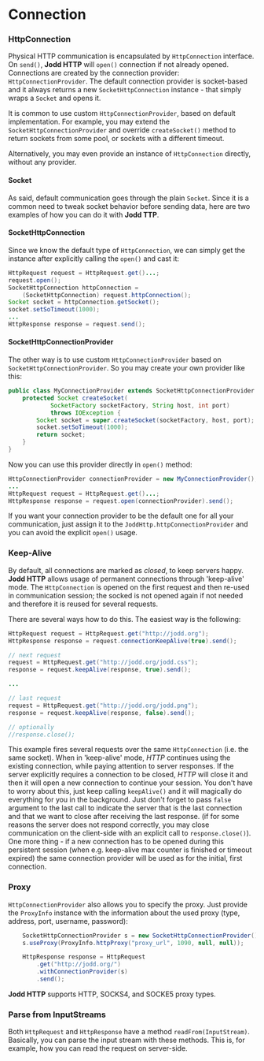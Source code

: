 # Connection

### HttpConnection

Physical HTTP communication is encapsulated by `HttpConnection` interface. On `send()`, **Jodd HTTP** will `open()` connection if not already opened. Connections are created by the connection provider: `HttpConnectionProvider`. The default connection provider is socket-based and it always returns a new `SocketHttpConnection` instance - that simply wraps a `Socket` and opens it.

It is common to use custom `HttpConnectionProvider`, based on default implementation. For example, you may extend the `SocketHttpConnectionProvider` and override `createSocket()` method to return sockets from some pool, or sockets with a different timeout.

Alternatively, you may even provide an instance of `HttpConnection` directly, without any provider.

#### Socket

As said, default communication goes through the plain `Socket`. Since it is a common need to tweak socket behavior before sending data, here are two examples of how you can do it with **Jodd TTP**.

#### SocketHttpConnection

Since we know the default type of `HttpConnection`, we can simply get the instance after explicitly calling the `open()` and cast it:

```java
HttpRequest request = HttpRequest.get()...;
request.open();
SocketHttpConnection httpConnection =
    (SocketHttpConnection) request.httpConnection();
Socket socket = httpConnection.getSocket();
socket.setSoTimeout(1000);
...
HttpResponse response = request.send();
```

#### SocketHttpConnectionProvider

The other way is to use custom `HttpConnectionProvider` based on `SocketHttpConnectionProvider`. So you may create your own provider like this:

```java
public class MyConnectionProvider extends SocketHttpConnectionProvider {
    protected Socket createSocket(
            SocketFactory socketFactory, String host, int port)
            throws IOException {
        Socket socket = super.createSocket(socketFactory, host, port);
        socket.setSoTimeout(1000);
        return socket;
    }
}
```

Now you can use this provider directly in `open()` method:

```java
HttpConnectionProvider connectionProvider = new MyConnectionProvider();
...
HttpRequest request = HttpRequest.get()...;
HttpResponse response = request.open(connectionProvider).send();
```

If you want your connection provider to be the default one for all your communication, just assign it to the `JoddHttp.httpConnectionProvider` and you can avoid the explicit `open()` usage.

### Keep-Alive

By default, all connections are marked as _closed_, to keep servers happy. **Jodd HTTP** allows usage of permanent connections through 'keep-alive' mode. The `HttpConnection` is opened on the first request and then re-used in communication session; the socked is not opened again if not needed and therefore it is reused for several requests.

There are several ways how to do this. The easiest way is the following:

```java
HttpRequest request = HttpRequest.get("http://jodd.org");
HttpResponse response = request.connectionKeepAlive(true).send();

// next request
request = HttpRequest.get("http://jodd.org/jodd.css");
response = request.keepAlive(response, true).send();

...

// last request
request = HttpRequest.get("http://jodd.org/jodd.png");
response = request.keepAlive(response, false).send();

// optionally
//response.close();
```

This example fires several requests over the same `HttpConnection` \(i.e. the same socket\). When in 'keep-alive' mode, _HTTP_ continues using the existing connection, while paying attention to server responses. If the server explicitly requires a connection to be closed, _HTTP_ will close it and then it will open a new connection to continue your session. You don't have to worry about this, just keep calling `keepAlive()` and it will magically do everything for you in the background. Just don't forget to pass `false` argument to the last call to indicate the server that is the last connection and that we want to close after receiving the last response. \(if for some reasons the server does not respond correctly, you may close communication on the client-side with an explicit call to `response.close()`\). One more thing - if a new connection has to be opened during this persistent session \(when e.g. keep-alive max counter is finished or timeout expired\) the same connection provider will be used as for the initial, first connection.

### Proxy

`HttpConnectionProvider` also allows you to specify the proxy. Just provide the `ProxyInfo` instance with the information about the used proxy \(type, address, port, username, password\):

```java
    SocketHttpConnectionProvider s = new SocketHttpConnectionProvider();
    s.useProxy(ProxyInfo.httpProxy("proxy_url", 1090, null, null));

    HttpResponse response = HttpRequest
        .get("http://jodd.org/")
        .withConnectionProvider(s)
        .send();
```

**Jodd HTTP** supports HTTP, SOCKS4, and SOCKE5 proxy types.

### Parse from InputStreams

Both `HttpRequest` and `HttpResponse` have a method `readFrom(InputStream)`. Basically, you can parse the input stream with these methods. This is, for example, how you can read the request on server-side.


